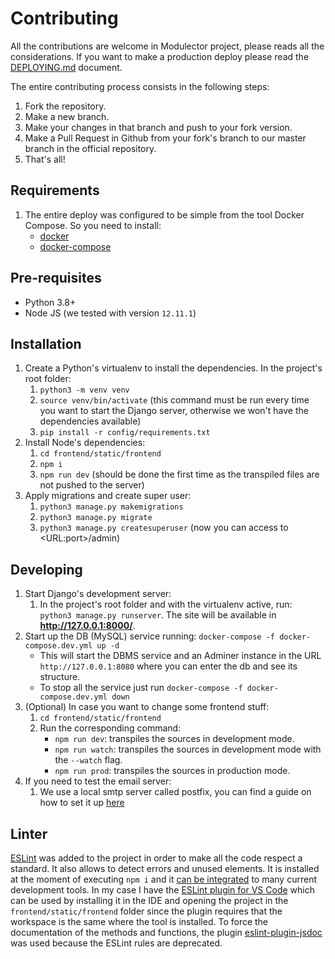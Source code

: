 # Contributing

All the contributions are welcome in Modulector project, please reads all the considerations. If you want to make a production deploy please read the [DEPLOYING.md](DEPLOYING.md) document.

The entire contributing process consists in the following steps:

1. Fork the repository.
1. Make a new branch.
1. Make your changes in that branch and push to your fork version.
1. Make a Pull Request in Github from your fork's branch to our master branch in the official repository.
1. That's all!


## Requirements

1. The entire deploy was configured to be simple from the tool Docker Compose. So you need to install:
    - [docker](https://docs.docker.com/desktop/#download-and-install)
    - [docker-compose](https://docs.docker.com/compose/install/)


## Pre-requisites

- Python 3.8+
- Node JS (we tested with version `12.11.1`)


## Installation

1. Create a Python's virtualenv to install the dependencies. In the project's root folder:
    1. `python3 -m venv venv`
    1. `source venv/bin/activate` (this command must be run every time you want to start the Django server, otherwise we won't have the dependencies available)
    1. `pip install -r config/requirements.txt`
1. Install Node's dependencies:
    1. `cd frontend/static/frontend`
    1. `npm i`
    1. `npm run dev` (should be done the first time as the transpiled files are not pushed to the server)
1. Apply migrations and create super user:
    1. `python3 manage.py makemigrations`
    1. `python3 manage.py migrate`
    1. `python3 manage.py createsuperuser` (now you can access to \<URL:port\>/admin)
   
 
## Developing

1. Start Django's development server:
    1. In the project's root folder and with the virtualenv active, run: `python3 manage.py runserver`. The site will be available in __http://127.0.0.1:8000/__.
1. Start up the DB (MySQL) service running: `docker-compose -f docker-compose.dev.yml up -d`
    - This will start the DBMS service and an Adminer instance in the URL `http://127.0.0.1:8080` where you can enter the db and see its structure.
    - To stop all the service just run `docker-compose -f docker-compose.dev.yml down`
1. (Optional) In case you want to change some frontend stuff:
    1. `cd frontend/static/frontend`
    1. Run the corresponding command:
        - `npm run dev`: transpiles the sources in development mode.
        - `npm run watch`: transpiles the sources in development mode with the `--watch` flag.
        - `npm run prod`: transpiles the sources in production mode.
1. If you need to test the email server:
    1. We use a local smtp server called postfix, you can find a guide on how to set it up [here](https://www.digitalocean.com/community/tutorials/how-to-install-and-configure-postfix-as-a-send-only-smtp-server-on-ubuntu-18-04-es)


## Linter

[ESLint](https://eslint.org/) was added to the project in order to make all the code respect a standard. It also allows to detect errors and unused elements. It is installed at the moment of executing `npm i` and it [can be integrated](https://eslint.org/docs/user-guide/integrations) to many current development tools. In my case I have the [ESLint plugin for VS Code](https://marketplace.visualstudio.com/items?itemName=dbaeumer.vscode-eslint) which can be used by installing it in the IDE and opening the project in the `frontend/static/frontend` folder since the plugin requires that the workspace is the same where the tool is installed. To force the documentation of the methods and functions, the plugin [eslint-plugin-jsdoc](https://github.com/gajus/eslint-plugin-jsdoc#eslint-plugin-jsdoc-rules-require-returns) was used because the ESLint rules are deprecated. 
